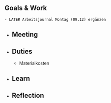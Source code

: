 ## Goals & Work
	- LATER Arbeitsjournal Montag (09.12) ergänzen
- ## Meeting
- ## Duties
	- Materialkosten
- ## Learn
- ## Reflection